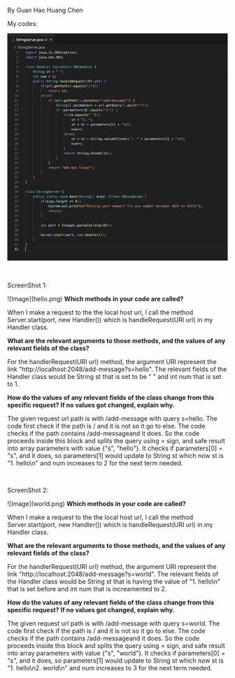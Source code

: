<p>By Guan Hao Huang Chen</p>
<p>My codes:</p>

![Image](StringServer.png)


<br/>
<p>ScreenShot 1:</p>
![Image](hello.png)
<b>Which methods in your code are called?</b>
<p>When I make a request to the the local host url, I call the method Server.start(port, new Handler()) which is handleRequest(URI url) in my Handler class.</p>
<b>What are the relevant arguments to those methods, and the values of any relevant fields of the class?</b>
<p>For the handlerRequest(URI url) method, the argument URI represent the link "http://localhost:2048/add-message?s=hello". The relevant fields of the Handler class would be String st that is set to be " " and int num that is set to 1.</p>
<b>How do the values of any relevant fields of the class change from this specific request? If no values got changed, explain why.</b>
<p>The given request url path is with /add-message with query s=hello. The code first check if the path is / and it is not so it go to else. The code checks if the path contains /add-messageand it does. So the code proceeds inside this block and splits the query using = sign, and safe result into array parameters with value {"s", "hello"}. It checks if parameters[0] = "s", and it does, so parameters[1] would update to String st which now st is "1. hello\n" and num increases to 2 for the next term needed.</p>

<br/>
<p>ScreenShot 2:</p>
![Image](world.png)
<b>Which methods in your code are called?</b>
<p>When I make a request to the the local host url, I call the method Server.start(port, new Handler()) which is handleRequest(URI url) in my Handler class.</p>
<b>What are the relevant arguments to those methods, and the values of any relevant fields of the class?</b>
<p>For the handlerRequest(URI url) method, the argument URI represent the link "http://localhost:2048/add-message?s=world". The relevant fields of the Handler class would be String st that is having the value of "1. hello\n" that is set before and int num that is increamented to 2.</p>
<b>How do the values of any relevant fields of the class change from this specific request? If no values got changed, explain why.</b>
<p>The given request url path is with /add-message with query s=world. The code first check if the path is / and it is not so it go to else. The code checks if the path contains /add-messageand it does. So the code proceeds inside this block and splits the query using = sign, and safe result into array parameters with value {"s", "world"}. It checks if parameters[0] = "s", and it does, so parameters[1] would update to String st which now st is "1. hello\n2. world\n" and num increases to 3 for the next term needed.</p>
